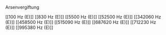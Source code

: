 Arsenvergiftung

[[100 Hz (E)]]
[[830 Hz (E)]]
[[5500 Hz (E)]]
[[52500 Hz (E)]]
[[342060 Hz (E)]]
[[458500 Hz (E)]]
[[515090 Hz (E)]]
[[687620 Hz (E)]]
[[712230 Hz (E)]]
[[995380 Hz (E)]]